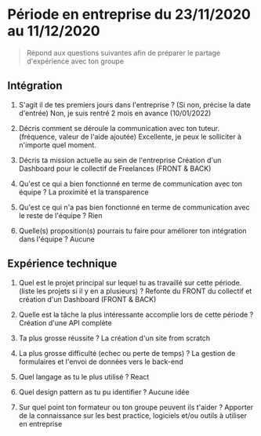 # Période en entreprise du 23/11/2020 au 11/12/2020

> Répond aux questions suivantes afin de préparer le partage d'expérience avec ton groupe

## Intégration

1. S'agit il de tes premiers jours dans l'entreprise ? (Si non, précise la date d'entrée)
  Non, je suis rentré 2 mois en avance (10/01/2022)

2. Décris comment se déroule la communication avec ton tuteur. (fréquence, valeur de l'aide ajoutée)
  Excellente, je peux le solliciter à n'importe quel moment.

3. Décris ta mission actuelle au sein de l'entreprise
  Création d'un Dashboard pour le collectif de Freelances (FRONT & BACK)

4. Qu'est ce qui a bien fonctionné en terme de communication avec ton équipe ?
  La proximité et la transparence

5. Qu'est ce qui n'a pas bien fonctionné en terme de communication avec le reste de l'équipe ?
  Rien

6. Quelle(s) proposition(s) pourrais tu faire pour améliorer ton intégration dans l'équipe ?
  Aucune

## Expérience technique

1. Quel est le projet principal sur lequel tu as travaillé sur cette période. (liste les projets si il y en a plusieurs) ?
  Refonte du FRONT du collectif et création d'un Dashboard (FRONT & BACK)

2. Quelle est la tâche la plus intéressante accomplie lors de cette période ?
  Création d'une API complète

3. Ta plus grosse réussite ?
  La création d'un site from scratch

4. La plus grosse difficulté (echec ou perte de temps) ?
  La gestion de formulaires et l'envoi de données vers le back-end

5. Quel langage as tu le plus utilisé ?
  React

6. Quel design pattern as tu pu identifier ?
  Aucune idée

7. Sur quel point ton formateur ou ton groupe peuvent ils t'aider ?
  Apporter de la connaissance sur les best practice, logiciels et/ou outils à utiliser en entreprise
